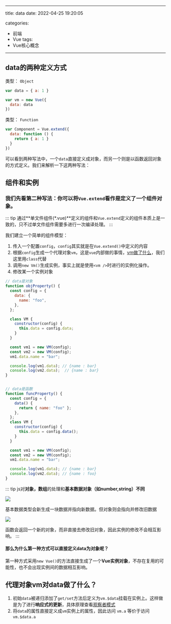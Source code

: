 ---
title: data
date: 2022-04-25 19:20:05

categories:
  - 前端
  - Vue
tags:
  - Vue核心概念
---- 


## data的两种定义方式

类型： `Object`
```js
var data = { a: 1 }

var vm = new Vue({
  data: data
})
```

类型： `Function`
```js
var Component = Vue.extend({
  data: function () {
    return { a: 1 }
  }
})

```


可以看到两种写法中，一个`data`直接定义成对象，而另一个则是以函数返回对象的方式定义。我们来解析一下这两种写法：

## 组件和实例

### 我们先看第二种写法：你可以将`Vue.extend`看作是定义了一个组件对象。

::: tip
通过**单文件组件(*.vue)**定义的组件和`Vue.extend`定义的组件本质上是一致的，只不过单文件组件需要多进行一次编译处理。
:::

我们建立一个简单的组件模型：

1.  传入一个配置`config`，`config`其实就是在`Vue.extend()`中定义的内容
2.  根据`config`生成一个代理对象`vm`，这是`vue`内部做的事情，[vm做了什么](#代理对象vm对data做了什么？)，我们这里用`class`代替
3.  调用`new Vm()`生成实例，事实上就是使用`<vm />`时进行的实例化操作。
4.  修改某一个实例对象

```javascript
// data是对象
function objProperty() {
  const config = {
    data: {
      name: "foo",
    },
  };

  class VM {
    constructor(config) {
      this.data = config.data;
    }
  }

  const vm1 = new VM(config);
  const vm2 = new VM(config);
  vm1.data.name = "bar";

  console.log(vm1.data); // {name : bar}
  console.log(vm2.data);  // {name : bar}
}


// data是函数
function funcProperty() {
  const config = {
    data() {
      return { name: "foo" };
    },
  };
  class VM {
    constructor(config) {
      this.data = config.data();
    }
  }

  const vm1 = new VM(config); 
  const vm2 = new VM(config);
  vm1.data.name = "bar";

  console.log(vm1.data); // {name : bar}
  console.log(vm2.data); // {name : foo}
}

```

::: tip
js对**对象，数组**的处理和**基本数据对象（如number,string）不同**

![](https://linyc.oss-cn-beijing.aliyuncs.com/20220501122124.png)

基本数据类型会新生成一块数据并指向新数据。但对象则会指向并修改旧数据

![](https://linyc.oss-cn-beijing.aliyuncs.com/20220501122308.png)

函数会返回一个新的对象，而非直接去修改旧对象，因此实例的修改不会相互影响。
:::

#### 那么为什么第一种方式可以直接定义data为对象呢？

第一种方式采用`new Vue()`的方法直接生成了一个**Vue实例对象**，不存在复用的可能性，也不会出现实例间的数据相互影响。


## 代理对象vm对data做了什么？

1.  初始`data`被递归添加了`get/set`方法后定义为`vm.$data`挂载在实例上。这样做是为了进行**响应式的更新**，具体原理查看[观察者模式](/vue/01.Vue核心概念/02.响应式原理.html/)
2.  将`data`的属性直接定义成`vm`实例上的属性，因此访问 `vm.a` 等价于访问 `vm.$data.a`


